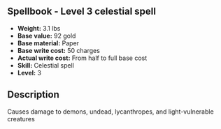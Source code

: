 ## Spellbook - Level 3 celestial spell

- **Weight:** 3.1 lbs
- **Base value:** 92 gold
- **Base material:** Paper
- **Base write cost:** 50 charges
- **Actual write cost:** From half to full base cost
- **Skill:** Celestial spell
- **Level:** 3

## Description

Causes damage to demons, undead, lycanthropes, and light-vulnerable creatures
